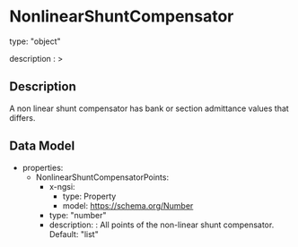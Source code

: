 # NonlinearShuntCompensator
type: "object"
description : >
## Description
A non linear shunt compensator has bank or section admittance values that differs.

## Data Model
  - properties:
    - NonlinearShuntCompensatorPoints:
      - x-ngsi:
        - type: Property
        - model: https://schema.org/Number
      - type: "number"
      - description: : All points of the non-linear shunt compensator. Default: "list"
